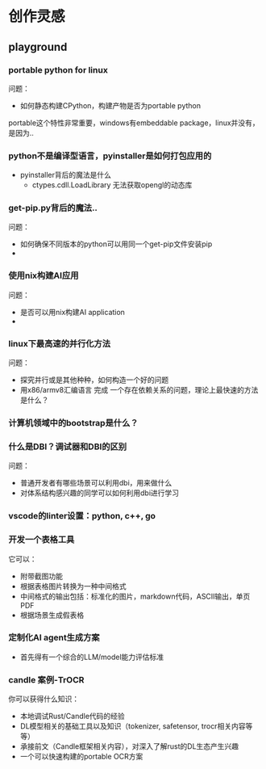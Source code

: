 # 创作灵感

## playground
### portable python for linux

问题：
* 如何静态构建CPython，构建产物是否为portable python

portable这个特性非常重要，windows有embeddable package，linux并没有，是因为..


### python不是编译型语言，pyinstaller是如何打包应用的
* pyinstaller背后的魔法是什么
    * ctypes.cdll.LoadLibrary 无法获取opengl的动态库

### get-pip.py背后的魔法..

问题：
* 如何确保不同版本的python可以用同一个get-pip文件安装pip
* 

### 使用nix构建AI应用

问题：
* 是否可以用nix构建AI application
* 

### linux下最高速的并行化方法

问题：
* 探究并行或是其他种种，如何构造一个好的问题
* 用x86/armv8汇编语言 完成 一个存在依赖关系的问题，理论上最快速的方法是什么？   

### 计算机领域中的bootstrap是什么？

### 什么是DBI？调试器和DBI的区别

问题：
* 普通开发者有哪些场景可以利用dbi，用来做什么
* 对体系结构感兴趣的同学可以如何利用dbi进行学习

### vscode的linter设置：python, c++, go



### 开发一个表格工具

它可以：

* 附带截图功能
* 根据表格图片转换为一种中间格式
* 中间格式的输出包括：标准化的图片，markdown代码，ASCII输出，单页PDF
* 根据场景生成假表格



### 定制化AI agent生成方案

* 首先得有一个综合的LLM/model能力评估标准





### candle 案例-TrOCR

你可以获得什么知识：

* 本地调试Rust/Candle代码的经验
* DL模型相关的基础工具以及知识（tokenizer, safetensor, trocr相关内容等等）
* 承接前文（Candle框架相关内容），对深入了解rust的DL生态产生兴趣
* 一个可以快速构建的portable OCR方案





















